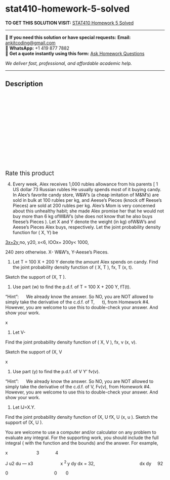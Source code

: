 # stat410-homework-5-solved
**TO GET THIS SOLUTION VISIT:** [STAT410 Homework 5 Solved](https://www.ankitcodinghub.com/product/stat410-homework-5-solved/)


---

📩 **If you need this solution or have special requests:** **Email:** ankitcoding@gmail.com  
📱 **WhatsApp:** +1 419 877 7882  
📄 **Get a quote instantly using this form:** [Ask Homework Questions](https://www.ankitcodinghub.com/services/ask-homework-questions/)

*We deliver fast, professional, and affordable academic help.*

---

<h2>Description</h2>



<div class="kk-star-ratings kksr-auto kksr-align-center kksr-valign-top" data-payload="{&quot;align&quot;:&quot;center&quot;,&quot;id&quot;:&quot;92685&quot;,&quot;slug&quot;:&quot;default&quot;,&quot;valign&quot;:&quot;top&quot;,&quot;ignore&quot;:&quot;&quot;,&quot;reference&quot;:&quot;auto&quot;,&quot;class&quot;:&quot;&quot;,&quot;count&quot;:&quot;0&quot;,&quot;legendonly&quot;:&quot;&quot;,&quot;readonly&quot;:&quot;&quot;,&quot;score&quot;:&quot;0&quot;,&quot;starsonly&quot;:&quot;&quot;,&quot;best&quot;:&quot;5&quot;,&quot;gap&quot;:&quot;4&quot;,&quot;greet&quot;:&quot;Rate this product&quot;,&quot;legend&quot;:&quot;0\/5 - (0 votes)&quot;,&quot;size&quot;:&quot;24&quot;,&quot;title&quot;:&quot;STAT410 Homework 5 Solved&quot;,&quot;width&quot;:&quot;0&quot;,&quot;_legend&quot;:&quot;{score}\/{best} - ({count} {votes})&quot;,&quot;font_factor&quot;:&quot;1.25&quot;}">

<div class="kksr-stars">

<div class="kksr-stars-inactive">
            <div class="kksr-star" data-star="1" style="padding-right: 4px">


<div class="kksr-icon" style="width: 24px; height: 24px;"></div>
        </div>
            <div class="kksr-star" data-star="2" style="padding-right: 4px">


<div class="kksr-icon" style="width: 24px; height: 24px;"></div>
        </div>
            <div class="kksr-star" data-star="3" style="padding-right: 4px">


<div class="kksr-icon" style="width: 24px; height: 24px;"></div>
        </div>
            <div class="kksr-star" data-star="4" style="padding-right: 4px">


<div class="kksr-icon" style="width: 24px; height: 24px;"></div>
        </div>
            <div class="kksr-star" data-star="5" style="padding-right: 4px">


<div class="kksr-icon" style="width: 24px; height: 24px;"></div>
        </div>
    </div>

<div class="kksr-stars-active" style="width: 0px;">
            <div class="kksr-star" style="padding-right: 4px">


<div class="kksr-icon" style="width: 24px; height: 24px;"></div>
        </div>
            <div class="kksr-star" style="padding-right: 4px">


<div class="kksr-icon" style="width: 24px; height: 24px;"></div>
        </div>
            <div class="kksr-star" style="padding-right: 4px">


<div class="kksr-icon" style="width: 24px; height: 24px;"></div>
        </div>
            <div class="kksr-star" style="padding-right: 4px">


<div class="kksr-icon" style="width: 24px; height: 24px;"></div>
        </div>
            <div class="kksr-star" style="padding-right: 4px">


<div class="kksr-icon" style="width: 24px; height: 24px;"></div>
        </div>
    </div>
</div>


<div class="kksr-legend" style="font-size: 19.2px;">
            <span class="kksr-muted">Rate this product</span>
    </div>
    </div>
<ol start="4">
<li>Every week, Alex receives 1,000 rubles allowance from his parents [ 1 US dollar 73 Russian rubles He usually spends most of it buying candy. In Alex’s favorite candy store, W&amp;W’s (a cheap imitation of M&amp;M’s) are sold in bulk at 100 rubles per kg, and Aeese’s Pieces (knock off Reese’s Pieces) are sold at 200 rubles per kg. Alex’s Mom is very concerned about this unhealthy habit; she made Alex promise her that he would not buy more than 6 kg ofW&amp;W’s (she does not know that he also buys fleese’s Pieces ). Let X and Y denote the weight (in kg) ofW&amp;W’s and Aeese’s Pieces Alex buys, respectively. Let the joint probability density function for ( X, Y) be</li>
</ol>
<u>3x+2y </u>no, y20, x&lt;6, IOOx+ 200y&lt; 1000,

240 zero otherwise. X- W&amp;W’s, Y-Aeese’s Pieces.

<ol>
<li>Let T = 100 X + 200 Y denote the amount Alex spends on candy. Find the joint probability density function of ( X, T ), fx, T (x, t).</li>
</ol>
Sketch the support of (X, T ).

<ol>
<li>Use part (w) to find the p.d.f. of T = 100 X + 200 Y, fT(t).</li>
</ol>
“Hint”:&nbsp;&nbsp;&nbsp;&nbsp;&nbsp; We already know the answer. So NO, you are NOT allowed to simply take the derivative of the c.d.f. of T, &nbsp;&nbsp;&nbsp;&nbsp; t), from Homework #4. However, you are welcome to use this to double-check your answer. And show your work.

x

<ol>
<li>Let V-</li>
</ol>
Find the joint probability density function of ( X, V ), fx, v (x, v).

Sketch the support of (X, V

x

<ol>
<li>Use part (y) to find the p.d.f. of V Y’ fv(v).</li>
</ol>
“Hint”:&nbsp;&nbsp;&nbsp;&nbsp;&nbsp; We already know the answer. So NO, you are NOT allowed to simply take the derivative of the c.d.f. of V, Fv(v), from Homework #4. However, you are welcome to use this to double-check your answer. And show your work.

<ol>
<li>Let IJ=X.Y.</li>
</ol>
Find the joint probability density function of (X, U fX, U (x, u ). Sketch the support of (X, U ).

You are welcome to use a computer and/or calculator on any problem to evaluate any integral. For the supporting work, you should include the full integral ( with the function and the bounds) and the answer. For example,

x&nbsp;&nbsp;&nbsp;&nbsp;&nbsp;&nbsp;&nbsp;&nbsp;&nbsp;&nbsp;&nbsp;&nbsp;&nbsp;&nbsp;&nbsp;&nbsp;&nbsp;&nbsp;&nbsp;&nbsp;&nbsp;&nbsp; 3&nbsp;&nbsp;&nbsp;&nbsp;&nbsp;&nbsp;&nbsp;&nbsp;&nbsp;&nbsp;&nbsp;&nbsp; 4

J u2 du — x3&nbsp;&nbsp;&nbsp;&nbsp;&nbsp;&nbsp;&nbsp;&nbsp;&nbsp;&nbsp;&nbsp;&nbsp;&nbsp;&nbsp;&nbsp;&nbsp;&nbsp;&nbsp;&nbsp;&nbsp;&nbsp; x <sup>2 </sup>y dy dx = 32,&nbsp;&nbsp;&nbsp;&nbsp;&nbsp;&nbsp;&nbsp;&nbsp;&nbsp;&nbsp;&nbsp;&nbsp;&nbsp;&nbsp;&nbsp;&nbsp;&nbsp;&nbsp;&nbsp;&nbsp;&nbsp;&nbsp;&nbsp;&nbsp;&nbsp;&nbsp;&nbsp;&nbsp;&nbsp;&nbsp;&nbsp;&nbsp;&nbsp;&nbsp;&nbsp; dx dy&nbsp;&nbsp;&nbsp;&nbsp; 92

0&nbsp;&nbsp;&nbsp;&nbsp;&nbsp;&nbsp;&nbsp;&nbsp;&nbsp;&nbsp;&nbsp;&nbsp;&nbsp;&nbsp;&nbsp;&nbsp;&nbsp;&nbsp;&nbsp;&nbsp;&nbsp;&nbsp;&nbsp;&nbsp;&nbsp;&nbsp;&nbsp;&nbsp;&nbsp;&nbsp;&nbsp;&nbsp;&nbsp;&nbsp;&nbsp;&nbsp; 0&nbsp;&nbsp;&nbsp;&nbsp;&nbsp;&nbsp; 0
